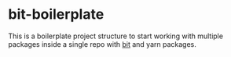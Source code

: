# bit-boilerplate

This is a boilerplate project structure to start working with multiple packages inside a single repo 
with [bit](https://bitsrc.io/) and yarn packages.
